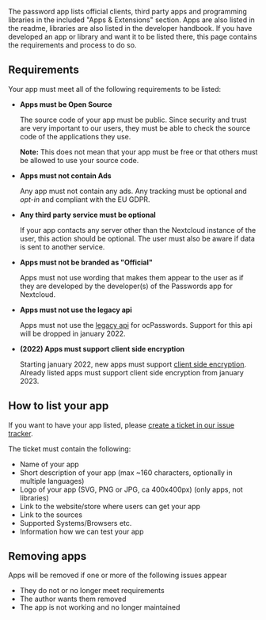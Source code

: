 The password app lists official clients, third party apps and programming libraries in the included "Apps & Extensions" section.
Apps are also listed in the readme, libraries are also listed in the developer handbook.
If you have developed an app or library and want it to be listed there, this page contains the requirements and process to do so.

## Requirements
Your app must meet all of the following requirements to be listed:

* **Apps must be Open Source**
    
    The source code of your app must be public.
    Since security and trust are very important to our users, they must be able to check the source code of the applications they use.
    
    **Note:** This does not mean that your app must be free or that others must be allowed to use your source code.
* **Apps must not contain Ads**
    
    Any app must not contain any ads.
    Any tracking must be optional and _opt-in_ and compliant with the EU GDPR.
* **Any third party service must be optional**
    
    If your app contacts any server other than the Nextcloud instance of the user, this action should be optional.
    The user must also be aware if data is sent to another service.
* **Apps must not be branded as "Official"**
    
    Apps must not use wording that makes them appear to the user as if they are developed by the developer(s) of the Passwords app for Nextcloud.
* **Apps must not use the legacy api**
    
    Apps must not use the [legacy api](./Api/Legacy-Api) for ocPasswords.
    Support for this api will be dropped in january 2022.
* **(2022) Apps must support client side encryption**
    
    Starting january 2022, new apps must support [client side encryption](./Encryption).
    Already listed apps must support client side encryption from january 2023.


## How to list your app
If you want to have your app listed, please [create a ticket in our issue tracker](https://github.com/marius-wieschollek/passwords/issues/new?labels=feature&template=Feature_request.md).

The ticket must contain the following:
* Name of your app
* Short description of your app (max ~160 characters, optionally in multiple languages)
* Logo of your app (SVG, PNG or JPG, ca 400x400px) (only apps, not libraries)
* Link to the website/store where users can get your app
* Link to the sources
* Supported Systems/Browsers etc.
* Information how we can test your app


## Removing apps
Apps will be removed if one or more of the following issues appear

* They do not or no longer meet requirements
* The author wants them removed
* The app is not working and no longer maintained